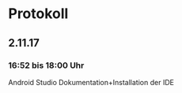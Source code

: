 # Protokoll
## 2.11.17
### 16:52 bis 18:00 Uhr  
Android Studio Dokumentation+Installation der IDE

